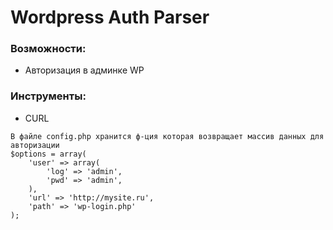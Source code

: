 # Wordpress Auth Parser

### Возможности:
* Авторизация в админке WP

### Инструменты:
* CURL

```
В файле config.php хранится ф-ция которая возвращает массив данных для авторизации
$options = array(
	'user' => array(
		'log' => 'admin',
		'pwd' => 'admin',
	),
	'url' => 'http://mysite.ru',
	'path' => 'wp-login.php'
);
```